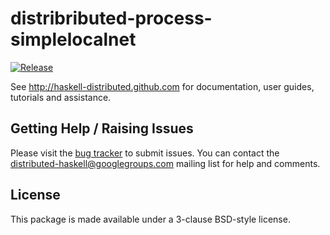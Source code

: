 # distribributed-process-simplelocalnet
[![Release](https://img.shields.io/hackage/v/distributed-process-simplelocalnet.svg)](https://hackage.haskell.org/package/distributed-process-simplelocalnet)

See http://haskell-distributed.github.com for documentation, user guides, tutorials and assistance.

## Getting Help / Raising Issues

Please visit the [bug tracker](https://github.com/haskell-distributed/distributed-process-simplelocalnet/issues) to submit issues. You can contact the distributed-haskell@googlegroups.com mailing list for help and comments.

## License

This package is made available under a 3-clause BSD-style license.
